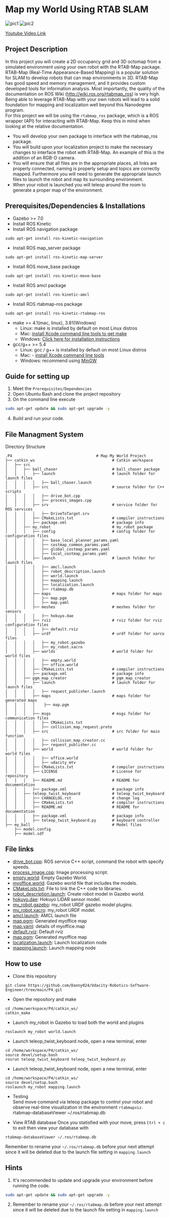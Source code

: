 <h1>Map my World Using RTAB SLAM</h1>

![pic1](https://github.com/Danny024/Udacity-Robotics-Software-Engineer/blob/main/P4/p4screenshot.png)
![pic2](https://github.com/Danny024/Udacity-Robotics-Software-Engineer/blob/main/P4/screenshot.png)

[Youtube Video Link](https://www.youtube.com/watch?v=ZlIFVF5kyrs)
## Project Description
In this project you will create a 2D occupancy grid and 3D octomap from a simulated environment using your own robot with the RTAB-Map package.  
RTAB-Map (Real-Time Appearance-Based Mapping) is a popular solution for SLAM to develop robots that can map environments in 3D. RTAB-Map has good speed and memory management, and it provides custom developed tools for information analysis. Most importantly, the quality of the documentation on ROS Wiki (http://wiki.ros.org/rtabmap_ros) is very high. Being able to leverage RTAB-Map with your own robots will lead to a solid foundation for mapping and localization well beyond this Nanodegree program.  
For this project we will be using the `rtabmap_ros` package, which is a ROS wrapper (API) for interacting with RTAB-Map. Keep this in mind when looking at the relative documentation.  
* You will develop your own package to interface with the rtabmap_ros package.  
* You will build upon your localization project to make the necessary changes to interface the robot with RTAB-Map. An example of this is the addition of an RGB-D camera.  
* You will ensure that all files are in the appropriate places, all links are properly connected, naming is properly setup and topics are correctly mapped. Furthermore you will need to generate the appropriate launch files to launch the robot and map its surrounding environment.  
* When your robot is launched you will teleop around the room to generate a proper map of the environment.  

## Prerequisites/Dependencies & Installations 
* Gazebo >= 7.0  
* Install ROS Kinetic  
* Install ROS navigation package  
```
sudo apt-get install ros-kinetic-navigation
```
* Install ROS map_server package  
```
sudo apt-get install ros-kinetic-map-server
```
* Install ROS move_base package  
```
sudo apt-get install ros-kinetic-move-base
```
* Install ROS amcl package  
```
sudo apt-get install ros-kinetic-amcl
```
* Install ROS rtabmap-ros package
```
sudo apt-get install ros-kinetic-rtabmap-ros
```
* make >= 4.1(mac, linux), 3.81(Windows)
  * Linux: make is installed by default on most Linux distros
  * Mac: [install Xcode command line tools to get make](https://developer.apple.com/xcode/features/)
  * Windows: [Click here for installation instructions](http://gnuwin32.sourceforge.net/packages/make.htm)
* gcc/g++ >= 5.4
  * Linux: gcc / g++ is installed by default on most Linux distros
  * Mac:  - [install Xcode command line tools](https://developer.apple.com/xcode/features/)
  * Windows: recommend using [MinGW](http://www.mingw.org/)

## Guide for setting up
1. Meet the `Prerequisites/Dependencies`  
2. Open Ubuntu Bash and clone the project repository  
3. On the command line execute  
```bash
sudo apt-get update && sudo apt-get upgrade -y
```
4. Build and run your code.  

## File Managment System 
Directory Structure  
```
.P4                                     # Map My World Project
├── catkin_ws                                  # Catkin workspace
│   ├── src
│   │   ├── ball_chaser                        # ball_chaser package        
│   │   │   ├── launch                         # launch folder for launch files
│   │   │   │   ├── ball_chaser.launch
│   │   │   ├── src                            # source folder for C++ scripts
│   │   │   │   ├── drive_bot.cpp
│   │   │   │   ├── process_images.cpp
│   │   │   ├── srv                            # service folder for ROS services
│   │   │   │   ├── DriveToTarget.srv
│   │   │   ├── CMakeLists.txt                 # compiler instructions
│   │   │   ├── package.xml                    # package info
│   │   ├── my_robot                           # my_robot package        
│   │   │   ├── config                         # config folder for configuration files   
│   │   │   │   ├── base_local_planner_params.yaml
│   │   │   │   ├── costmap_common_params.yaml
│   │   │   │   ├── global_costmap_params.yaml
│   │   │   │   ├── local_costmap_params.yaml
│   │   │   ├── launch                         # launch folder for launch files   
│   │   │   │   ├── amcl.launch
│   │   │   │   ├── robot_description.launch
│   │   │   │   ├── world.launch
│   │   │   │   ├── mapping.launch
│   │   │   │   ├── localization.launch
│   │   │   │   ├── rtabmap.db
│   │   │   ├── maps                           # maps folder for maps
│   │   │   │   ├── map.pgm
│   │   │   │   ├── map.yaml
│   │   │   ├── meshes                         # meshes folder for sensors
│   │   │   │   ├── hokuyo.dae
│   │   │   ├── rviz                           # rviz folder for rviz configuration files
│   │   │   │   ├── default.rviz
│   │   │   ├── urdf                           # urdf folder for xarco files
│   │   │   │   ├── my_robot.gazebo
│   │   │   │   ├── my_robot.xacro
│   │   │   ├── worlds                         # world folder for world files
│   │   │   │   ├── empty.world
│   │   │   │   ├── office.world
│   │   │   ├── CMakeLists.txt                 # compiler instructions
│   │   │   ├── package.xml                    # package info
│   │   ├── pgm_map_creator                    # pgm_map_creator        
│   │   │   ├── launch                         # launch folder for launch files   
│   │   │   │   ├── request_publisher.launch
│   │   │   ├── maps                           # maps folder for generated maps
│   │   │   │    ├── map.pgm
│   │   │   │   
│   │   │   ├── msgs                           # msgs folder for communication files
│   │   │   │   ├── CMakeLists.txt
│   │   │   │   ├── collision_map_request.proto
│   │   │   ├── src                            # src folder for main function
│   │   │   │   ├── collision_map_creator.cc
│   │   │   │   ├── request_publisher.cc
│   │   │   ├── world                          # world folder for world files
│   │   │   │   ├── office.world
│   │   │   │   ├── udacity_mtv
│   │   │   ├── CMakeLists.txt                 # compiler instructions
│   │   │   ├── LICENSE                        # License for repository
│   │   │   ├── README.md                      # README for documentation
│   │   │   ├── package.xml                    # package info
│   │   ├── teleop_twist_keyboard              # teleop_twist_keyboard
│   │   │   ├── CHANGELOG.rst                  # change log
│   │   │   ├── CMakeLists.txt                 # compiler instructions
│   │   │   ├── README.md                      # README for documentation
│   │   │   ├── package.xml                    # package info
│   │   │   ├── teleop_twist_keyboard.py       # keyboard controller
├── my_ball                                    # Model files 
    ├── model.config
    ├── model.sdf

```

## File links

- [drive_bot.cpp](/P4/catkin_ws/src/ball_chaser/src/drive_bot.cpp): ROS service C++ script, command the robot with specify speeds.  
- [process_image.cpp](/P4/catkin_ws/src/ball_chaser/src/process_image.cpp): Image processing script.      
- [empty.world](/P4/catkin_ws/src/my_gokart/worlds/empty.world): Empty Gazebo World.  
- [myoffice.world](/P4/catkin_ws/src/my_gokart/worlds/myoffice.world): Gazebo world file that includes the models.  
- [CMakeLists.txt](/P4/catkin_ws/src/my_gokart/CMakeLists.txt): File to link the C++ code to libraries.  
- [robot_description.launch](/P4/catkin_ws/src/my_robot/launch/robot_description.launch): Create robot model in Gazebo world.  
- [hokuyo.dae](/P4/catkin_ws/src/my_robot/meshes/hokuyo.dae): Hokuyo LiDAR sensor model.  
- [my_robot.gazebo](/P4/catkin_ws/src/my_robot/urdf/my_robot.gazebo): my_robot URDF gazebo model plugins.  
- [my_robot.xacro](/P4/catkin_ws/src/my_robot/urdf/my_robot.xacro): my_robot URDF model.  
- [amcl.launch](/P4/catkin_ws/src/my_robot/launch/amcl.launch): AMCL launch file
- [map.pgm](/P4/catkin_ws/src/my_robot/maps/map.pgm): Generated myoffice map
- [map.yaml](/P4/catkin_ws/src/my_robot/maps/map.yaml): details of myoffice.map
- [default.rviz](/p4/catkin_ws/src/my_robot/rviz/default.rviz): Default rviz
- [map.pgm](/P4/catkin_ws/src/pgm_map_creator/maps/map.pgm): Generated myoffice map
- [localization.launch](/P4/catkin_ws/src/my_robot/launch/localization.launch): Launch localization node
- [mapping.launch](/P4/catkin_ws/src/my_robot/launch/mapping.launch): Launch mapping node

## How to use 
* Clone this repository
```
git clone https://github.com/Danny024/Udacity-Robotics-Software-Engineer/tree/main/P4.git
```
* Open the repository and make  
```
cd /home/workspace/P4/catkin_ws/
catkin_make
```
* Launch my_robot in Gazebo to load both the world and plugins  
```
roslaunch my_robot world.launch
```  
* Launch teleop_twist_keyboard node, open a new terminal, enter  
```
cd /home/workspace/P4/catkin_ws/
source devel/setup.bash
rosrun teleop_twist_keyboard teleop_twist_keyboard.py
```  
* Launch teleop_twist_keyboard node, open a new terminal, enter  
```
cd /home/workspace/P4/catkin_ws/
source devel/setup.bash
roslaunch my_robot mapping.launch
```  
* Testing  
Send move command via teleop package to control your robot and observe real-time visualization in the environment `rtabmapviz`.  
rtabmap-databaseViewer ~/.ros/rtabmap.db

* View RTAB database
Once you statisfied with your move, press `Ctrl + c` to exit then view your database with
```
rtabmap-databaseViewer ~/.ros/rtabmap.db
```
Remember to rename your `~/.ros/rtabmap.db` before your next attempt since it will be deleted due to the launch file setting in `mapping.launch`

## Hints  
1. It's recommended to update and upgrade your environment before running the code.  
```bash
sudo apt-get update && sudo apt-get upgrade -y
```
2. Remember to rename your `~/.ros/rtabmap.db` before your next attempt since it will be deleted due to the launch file setting in `mapping.launch`
